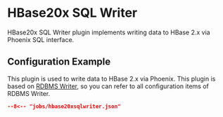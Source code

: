 # HBase20x SQL Writer

HBase20x SQL Writer plugin implements writing data to HBase 2.x via Phoenix SQL interface.

## Configuration Example

This plugin is used to write data to HBase 2.x via Phoenix. This plugin is based on [RDBMS Writer](../rdbmswriter), so you can refer to all configuration items of RDBMS Writer.

```json
--8<-- "jobs/hbase20xsqlwriter.json"
```